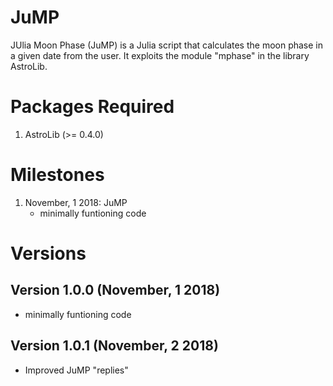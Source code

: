 # JuMP
JUlia Moon Phase (JuMP) is a Julia script that calculates the moon phase in a given date from the user. It exploits the module "mphase" in the library AstroLib.

# Packages Required
1. AstroLib (>= 0.4.0)

# Milestones 
1. November, 1 2018: JuMP
   - minimally funtioning code

# Versions
## Version 1.0.0 (November, 1 2018)
- minimally funtioning code
## Version 1.0.1 (November, 2 2018)
- Improved JuMP "replies"
